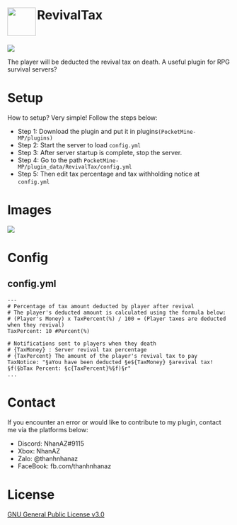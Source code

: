 <h1>RevivalTax<img src="https://github.com/NhanAZ/RevivalTax/blob/main/images/icon.png" height="64" width="64"  align="left"></img></h1><br/>

[![](https://poggit.pmmp.io/shield.state/RevivalTax)](https://poggit.pmmp.io/p/RevivalTax)

The player will be deducted the revival tax on death. A useful plugin for RPG survival servers?

# Setup
How to setup? Very simple! Follow the steps below:
- Step 1: Download the plugin and put it in plugins`(PocketMine-MP/plugins)`
- Step 2: Start the server to load `config.yml`
- Step 3: After server startup is complete, stop the server.
- Step 4: Go to the path `PocketMine-MP/plugin_data/RevivalTax/config.yml`
- Step 5: Then edit tax percentage and tax withholding notice at `config.yml`

# Images
<img src="https://github.com/NhanAZ/RevivalTax/blob/main/images/ingame.png" />

# Config
## config.yml
```
---
# Percentage of tax amount deducted by player after revival
# The player's deducted amount is calculated using the formula below:
# (Player's Money) x TaxPercent(%) / 100 = (Player taxes are deducted when they revival)
TaxPercent: 10 #Percent(%)

# Notifications sent to players when they death
# {TaxMoney} : Server revival tax percentage
# {TaxPercent} The amount of the player's revival tax to pay
TaxNotice: "§aYou have been deducted §e${TaxMoney} §arevival tax! §f(§bTax Percent: §c{TaxPercent}%§f)§r"
...
```

# Contact
If you encounter an error or would like to contribute to my plugin, contact me via the platforms below:
- Discord: NhanAZ#9115
- Xbox: NhanAZ
- Zalo: @thanhnhanaz
- FaceBook: fb.com/thanhnhanaz

# License
[GNU General Public License v3.0](https://www.gnu.org/licenses/gpl-3.0.html)
